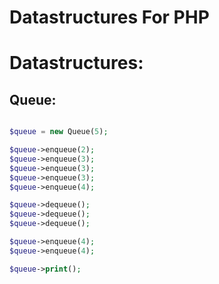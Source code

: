 Datastructures For PHP
======================

# Datastructures:

## Queue:
```php

$queue = new Queue(5);

$queue->enqueue(2);
$queue->enqueue(3);
$queue->enqueue(3);
$queue->enqueue(3);
$queue->enqueue(4);

$queue->dequeue();
$queue->dequeue();
$queue->dequeue();

$queue->enqueue(4);
$queue->enqueue(4);

$queue->print();
```